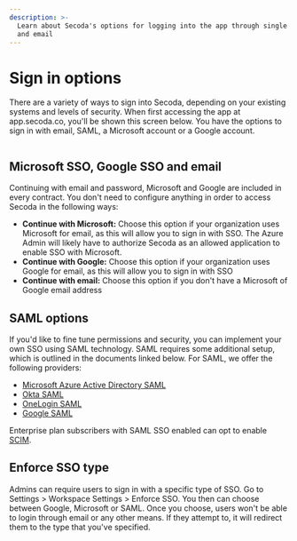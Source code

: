 ```yaml
---
description: >-
  Learn about Secoda's options for logging into the app through single sign on
  and email
---
```


# Sign in options

There are a variety of ways to sign into Secoda, depending on your existing systems and levels of security. When first accessing the app at app.secoda.co, you'll be shown this screen below. You have the options to sign in with email, SAML, a Microsoft account or a Google account.

<figure><img src="https://secoda-public-media-assets.s3.amazonaws.com/6c847a24-4a22-4c1e-855f-8aec32354e20.png" alt=""><figcaption></figcaption></figure>

## Microsoft SSO, Google SSO and email

Continuing with email and password, Microsoft and Google are included in every contract. You don't need to configure anything in order to access Secoda in the following ways:

* **Continue with Microsoft:** Choose this option if your organization uses Microsoft for email, as this will allow you to sign in with SSO. The Azure Admin will likely have to authorize Secoda as an allowed application to enable SSO with Microsoft.&#x20;
* **Continue with Google:** Choose this option if your organization uses Google for email, as this will allow you to sign in with SSO
* **Continue with email:** Choose this option if you don't have a Microsoft of Google email address

## SAML options

If you'd like to fine tune permissions and security, you can implement your own SSO using SAML technology. SAML requires some additional setup, which is outlined in the documents linked below. For SAML, we offer the following providers:

* [Microsoft Azure Active Directory SAML](../../saml/microsoft-azure-ad-saml.md)
* [Okta SAML](../../saml/okta-saml.md)
* [OneLogin SAML](../../saml/onelogin-saml.md)
* [Google SAML](../../saml/google-saml.md)

Enterprise plan subscribers with SAML SSO enabled can opt to enable [SCIM](../../saml/scim.md).

## Enforce SSO type

Admins can require users to sign in with a specific type of SSO. Go to Settings > Workspace Settings > Enforce SSO. You then can choose between Google, Microsoft or SAML. Once you choose, users won't be able to login through email or any other means. If they attempt to, it will redirect them to the type that you've specified.

<figure><img src="https://secoda-public-media-assets.s3.amazonaws.com/97ddc084-6ead-43c7-b4a1-7d07f494cc84.png" alt=""><figcaption></figcaption></figure>
